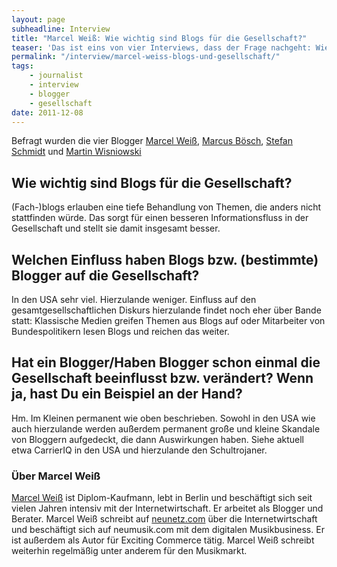 ```yaml
---
layout: page
subheadline: Interview
title: "Marcel Weiß: Wie wichtig sind Blogs für die Gesellschaft?"
teaser: 'Das ist eins von vier Interviews, dass der Frage nachgeht: Wie wichtig sind Blogs für die Gesellschaft?'
permalink: "/interview/marcel-weiss-blogs-und-gesellschaft/"
tags:
    - journalist
    - interview
    - blogger
    - gesellschaft
date: 2011-12-08
---
```

Befragt wurden die vier Blogger <a href="{{ site.url }}/interview/marcel-weiss-blogs-und-gesellschaft">Marcel Weiß</a>, <a href="{{ site.url }}/interview/marcus-boesch-blogs-und-gesellschaft">Marcus Bösch</a>, <a href="{{ site.url }}/interview/stefan-schmidt-blogs-und-gesellschaft">Stefan Schmidt</a> und <a href="{{ site.url }}/interview/martin-wisniowski-blogs-und-gesellschaft">Martin Wisniowski</a>


## Wie wichtig sind Blogs für die Gesellschaft?

(Fach-)blogs erlauben eine tiefe Behandlung von Themen, die anders nicht stattfinden würde. Das sorgt für einen besseren Informationsfluss in der Gesellschaft und stellt sie damit insgesamt besser.

## Welchen Einfluss haben Blogs bzw. (bestimmte) Blogger auf die Gesellschaft?

In den USA sehr viel. Hierzulande weniger. Einfluss auf den gesamtgesellschaftlichen Diskurs hierzulande findet noch eher über Bande statt: Klassische Medien greifen Themen aus Blogs auf oder Mitarbeiter von Bundespolitikern lesen Blogs und reichen das weiter.


## Hat ein Blogger/Haben Blogger schon einmal die Gesellschaft beeinflusst bzw. verändert? Wenn ja, hast Du ein Beispiel an der Hand?

Hm. Im Kleinen permanent wie oben beschrieben. Sowohl in den USA wie auch hierzulande werden außerdem permanent große und kleine Skandale von Bloggern aufgedeckt, die dann Auswirkungen haben. Siehe aktuell etwa CarrierIQ in den USA und hierzulande den Schultrojaner.


### Über Marcel Weiß

<a href="http://www.neunetz.com/" target="_blank">Marcel Weiß</a> ist Diplom-Kaufmann, lebt in Berlin und beschäftigt sich seit vielen Jahren intensiv mit der Internetwirtschaft. Er arbeitet als Blogger und Berater. Marcel Weiß schreibt auf <a href="http://www.neunetz.com/" target="_blank">neunetz.com</a> über die Internetwirtschaft und beschäftigt sich auf neumusik.com mit dem digitalen Musikbusiness. Er ist außerdem als Autor für Exciting Commerce tätig. Marcel Weiß schreibt weiterhin regelmäßig unter anderem für den Musikmarkt.